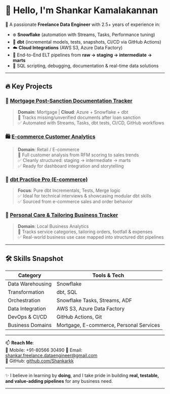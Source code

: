 # 👋 Hello, I'm Shankar Kamalakannan

🎯 A passionate **Freelance Data Engineer** with 2.5+ years of experience in:

- ❄️ **Snowflake** (automation with Streams, Tasks, Performance tuning)
- 🧱 **dbt** (incremental models, tests, snapshots, CI/CD via GitHub Actions)
- ☁️ **Cloud Integrations** (AWS S3, Azure Data Factory)
- 🔄 End-to-End ELT pipelines from **raw → staging → intermediate → marts**
- 🧠 SQL scripting, debugging, documentation & real-time data solutions

---

## 🔥 Key Projects

### 🏦 [Mortgage Post-Sanction Documentation Tracker](https://github.com/Shankarkk/mortgage-psdt)
> **Domain**: Mortgage | **Cloud**: Azure + Snowflake + dbt  
> 📌 Tracks missing/unverified documents after loan sanction  
> ✅ Automated with Streams, Tasks, dbt tests, CI/CD, GitHub workflows

### 🛍️ [E-commerce Customer Analytics](https://github.com/Shankarkk/E-commerce_analytics_project)
> **Domain**: Retail / E-commerce  
> 📌 Full customer analysis from RFM scoring to sales trends  
> ✅ Cleanly structured: staging → intermediate → marts  
> ✅ Ready for dashboard integration and storytelling

### 🧪 [dbt Practice Pro (E-commerce)](https://github.com/Shankarkk/dbt_practice_pro)
> **Focus**: Pure dbt Incrementals, Tests, Merge logic  
> ✅ Ideal for technical interviews & showcasing modular dbt skills  
> ✅ Sourced from e-commerce sales and order behavior

### 💄 [Personal Care & Tailoring Business Tracker](https://github.com/Shankarkk/Personnel_care-tailoring_business)
> **Domain**: Local Business Analytics  
> 📌 Tracks service categories, tailoring orders, footfall & expenses  
> ✅ Real-world business use case mapped into structured dbt pipelines

---

## 🛠️ Skills Snapshot

| Category            | Tools & Tech                           |
|---------------------|----------------------------------------|
| Data Warehousing    | Snowflake                              |
| Transformation      | dbt, SQL                               |
| Orchestration       | Snowflake Tasks, Streams, ADF          |
| Data Integration    | AWS S3, Azure Data Factory             |
| DevOps & CI/CD      | GitHub Actions, Git                    |
| Business Domains    | Mortgage, E-commerce, Personal Services|

---

📫 **Reach Me**:  
📱 Mobile: +91-80566 30490
📧 Email: shankar.freelance.dataengineer@gmail.com  
🔗 GitHub: [github.com/Shankarkk](https://github.com/Shankarkk)

---

✨ I believe in learning by **doing**, and I take pride in building **real, testable, and value-adding pipelines** for any business need.

---
